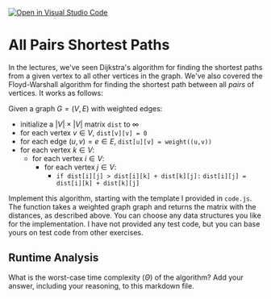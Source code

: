 [![Open in Visual Studio Code](https://classroom.github.com/assets/open-in-vscode-718a45dd9cf7e7f842a935f5ebbe5719a5e09af4491e668f4dbf3b35d5cca122.svg)](https://classroom.github.com/online_ide?assignment_repo_id=11799922&assignment_repo_type=AssignmentRepo)
# All Pairs Shortest Paths

In the lectures, we've seen Dijkstra's algorithm for finding the shortest paths
from a given vertex to all other vertices in the graph. We've also covered the
Floyd-Warshall algorithm for finding the shortest path between all *pairs* of
vertices. It works as follows:

Given a graph $G = (V, E)$ with weighted edges:
- initialize a $|V|\times|V|$ matrix `dist` to $\infty$
- for each vertex $v \in V$, `dist[v][v] = 0`
- for each edge $(u,v) = e \in E$, `dist[u][v] = weight((u,v))`
- for each vertex $k\in V$:
    - for each vertex $i\in V$:
        - for each vertex $j\in V$:
            - `if dist[i][j] > dist[i][k] + dist[k][j]:`
              `dist[i][j] = dist[i][k] + dist[k][j]`

Implement this algorithm, starting with the template I provided in `code.js`.
The function takes a weighted graph graph and returns the matrix with the
distances, as described above. You can choose any data structures you like for
the implementation. I have not provided any test code, but you can base yours on
test code from other exercises.

## Runtime Analysis

What is the worst-case time complexity ($\Theta$) of the algorithm? Add your
answer, including your reasoning, to this markdown file.
